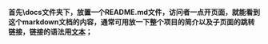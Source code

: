 #### 首先\docs文件夹下，放置一个README.md文件，访问者一点开页面，就能看到这个markdown文档的内容，通常可用放一下整个项目的简介以及子页面的跳转链接，链接的语法用[文本](链接)；